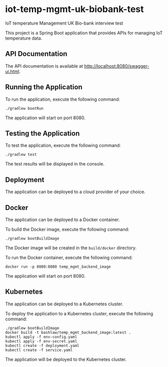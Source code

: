 # iot-temp-mgmt-uk-biobank-test

IoT temperature Management UK Bio-bank interview test

This project is a Spring Boot application that provides APIs for managing IoT temperature data.

## API Documentation

The API documentation is available at [http://localhost:8080/swagger-ui.html](http://localhost:8080/swagger-ui.html).

## Running the Application

To run the application, execute the following command:

```
./gradlew bootRun
```

The application will start on port 8080.

## Testing the Application

To test the application, execute the following command:

```
./gradlew test
```

The test results will be displayed in the console.

## Deployment

The application can be deployed to a cloud provider of your choice.

## Docker

The application can be deployed to a Docker container.

To build the Docker image, execute the following command:

```
./gradlew bootBuildImage
```

The Docker image will be created in the `build/docker` directory.

To run the Docker container, execute the following command:

```
docker run -p 8080:8080 temp_mgmt_backend_image
```

The application will start on port 8080.

## Kubernetes

The application can be deployed to a Kubernetes cluster.

To deploy the application to a Kubernetes cluster, execute the following command:

```
./gradlew bootBuildImage
docker build -t bashlaw/temp_mgmt_backend_image:latest .
kubectl apply -f env-config.yaml
kubectl apply -f env-secret.yaml
kubectl create -f deployment.yaml
kubectl create -f service.yaml
```

The application will be deployed to the Kubernetes cluster.

